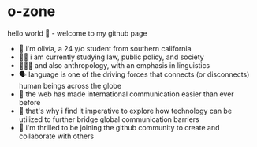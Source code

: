# o-zone
hello world 👋 - welcome to my github page
- 🧒 i'm olivia, a 24 y/o student from southern california
- 👩‍⚖️ i am currently studying law, public policy, and society 
- 🧚🏼‍♀️ and also anthropology, with an emphasis in linguistics
- 🗣 language is one of the driving forces that connects (or disconnects) human beings across the globe
- 📲 the web has made international communication easier than ever before
- 💞 that's why i find it imperative to explore how technology can be utilized to further bridge global communication barriers
- 🎨 i'm thrilled to be joining the github community to create and collaborate with others
